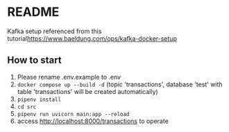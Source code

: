 # README

Kafka setup referenced from this tutorial<https://www.baeldung.com/ops/kafka-docker-setup>

## How to start

1. Please rename .env.example to .env
1. `docker compose up --build -d` (topic 'transactions', database 'test' with table 'transactions' will be created automatically)
1. `pipenv install`
1. `cd src`
1. `pipenv run uvicorn main:app --reload`
1. access <http://localhost:8000/transactions> to operate
